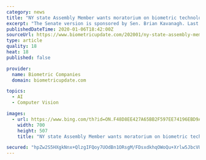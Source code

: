 ```yaml
---
category: news
title: "NY state Assembly Member wants moratorium on biometric technology in grade schools"
excerpt: "The Senate version is sponsored by Sen. Brian Kavanagh. Last week, Aegis, a facial and object recognition system, became operational in the Lockport school district despite extensive controversy. Aegis software is built by Canadian company SN Technologies. Lockport schools worked together with NYSED to address a number of privacy concerns ..."
publishedDateTime: 2020-01-06T18:42:00Z
sourceUrl: https://www.biometricupdate.com/202001/ny-state-assembly-member-wants-moratorium-on-biometric-technology-in-grade-schools
type: article
quality: 18
heat: 18
published: false

provider:
  name: Biometric Companies
  domain: biometricupdate.com

topics:
  - AI
  - Computer Vision

images:
  - url: https://www.bing.com/th?id=ON.F48D8EE427A65BB2F597EE74196EBD9A
    width: 700
    height: 507
    title: "NY state Assembly Member wants moratorium on biometric technology in grade schools"

secured: "hpZw2S5HXgkNnx+QlzgIFQoy7UOdBn1ORsgM/FDsxdkhqOWoQu+Xrlw5JbcVUoSWSp29fmL0586bDv88ecjxJfHot6VCVD2l+xj+d4oiZy5BYFYOjLWiL1XelpaC17jYFq0/OAB3juOLLryXUPjNnQd55djVBMcNLffGL9MMddJcPtxbO+FioiSIC/M1ewakZ/nbQz9l6Vzp6JqJxYguBXTZsNxpgzATjWOlP6D02ydf4dCJxA08q2cnKNW3nS6FsZdcOGf/5Nk+xmhx3nJcog==;nQ3T+37cbJJJLXxy3fq3Rw=="
---
```


